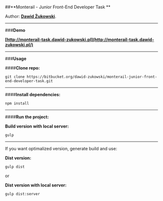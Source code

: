 

##**Monterail - Junior Front-End Developer Task **

Author: **[Dawid Żukowski](http://dawid-zukowski.pl/)**.


---

###**Demo**

**[http://monterail-task.dawid-zukowski.pl](http://monterail-task.dawid-zukowski.pl/)**

---

###**Usage**

####**Clone repo:**

```
git clone https://bitbucket.org/dawid-zukowski/monterail-junior-front-end-developer-task.git
```

---

####**Install dependencies:**

```
npm install
```

---

####**Run the project:**

**Build version with local server:**

```
gulp
```

---

If you want optimalized version, generate build and use:

**Dist version:**

```
gulp dist
```

or

**Dist version with local server:**

```
gulp dist:server
```